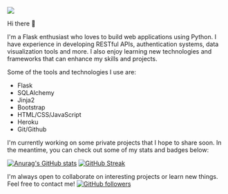 ![](https://komarev.com/ghpvc/?username=TheAefka&color=green)

Hi there 👋

I'm a Flask enthusiast who loves to build web applications using Python. I have experience in developing RESTful APIs, authentication systems, data visualization tools and more. I also enjoy learning new technologies and frameworks that can enhance my skills and projects.

Some of the tools and technologies I use are:

- Flask
- SQLAlchemy
- Jinja2
- Bootstrap
- HTML/CSS/JavaScript
- Heroku
- Git/Github

I'm currently working on some private projects that I hope to share soon. In the meantime, you can check out some of my stats and badges below:

[![Anurag's GitHub stats](https://github-readme-stats.vercel.app/api?username=TheAefka&show_icons=true&theme=ocean-gradient)](https://github.com/anuraghazra/github-readme-stats)
[![GitHub Streak](https://streak-stats.demolab.com?user=TheAefka&theme=ocean-gradient&hide_border=true&date_format=M%20j%5B%2C%20Y%5D&mode=weekly)](https://git.io/streak-stats)

I'm always open to collaborate on interesting projects or learn new things. Feel free to contact me! [![GitHub followers](https://img.shields.io/github/followers/user.svg?style=social&label=Follow&maxAge=2592000)](https://github.com/TheAefka?tab=followers)
